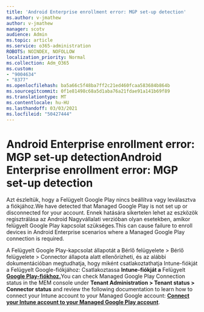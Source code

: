 ```yaml
---
title: 'Android Enterprise enrollment error: MGP set-up detection'
ms.author: v-jmathew
author: v-jmathew
manager: scotv
audience: Admin
ms.topic: article
ms.service: o365-administration
ROBOTS: NOINDEX, NOFOLLOW
localization_priority: Normal
ms.collection: Adm_O365
ms.custom:
- "9004634"
- "8377"
ms.openlocfilehash: ba5a66c5f48ba7ff2c21ed460fcaa583684b864b
ms.sourcegitcommit: 0f1e81498c68a5d1aba76a21fdae91a141b69f89
ms.translationtype: MT
ms.contentlocale: hu-HU
ms.lasthandoff: 03/03/2021
ms.locfileid: "50427444"
---
```

# <a name="android-enterprise-enrollment-error-mgp-set-up-detection"></a><span data-ttu-id="d2ee0-102">Android Enterprise enrollment error: MGP set-up detection</span><span class="sxs-lookup"><span data-stu-id="d2ee0-102">Android Enterprise enrollment error: MGP set-up detection</span></span>

<span data-ttu-id="d2ee0-103">Azt észleltük, hogy a Felügyelt Google Play nincs beállítva vagy leválasztva a fiókjához.</span><span class="sxs-lookup"><span data-stu-id="d2ee0-103">We have detected that Managed Google Play is not set up or disconnected for your account.</span></span> <span data-ttu-id="d2ee0-104">Ennek hatására sikertelen lehet az eszközök regisztrálása az Android Nagyvállalati verzióban olyan esetekben, amikor felügyelt Google Play kapcsolat szükséges.</span><span class="sxs-lookup"><span data-stu-id="d2ee0-104">This can cause failure to enroll devices in Android Enterprise scenarios where a Managed Google Play connection is required.</span></span>

<span data-ttu-id="d2ee0-105">A Felügyelt Google Play-kapcsolat állapotát a Bérlő felügyelete > Bérlő felügyelete > Connector állapota alatt ellenőrizheti, és az alábbi dokumentációban megtudhatja, hogy miként csatlakoztathatja Intune-fiókját a Felügyelt Google-fiókjához: Csatlakoztassa **Intune-fiókját a** Felügyelt **[Google Play-fiókhoz.](https://docs.microsoft.com/mem/intune/enrollment/connect-intune-android-enterprise)**</span><span class="sxs-lookup"><span data-stu-id="d2ee0-105">You can check Managed Google Play Connection status in the MEM console under **Tenant Administration > Tenant status > Connector status** and review the following documentation to learn how to connect your Intune account to your Managed Google account: **[Connect your Intune account to your Managed Google Play account](https://docs.microsoft.com/mem/intune/enrollment/connect-intune-android-enterprise)**.</span></span>
